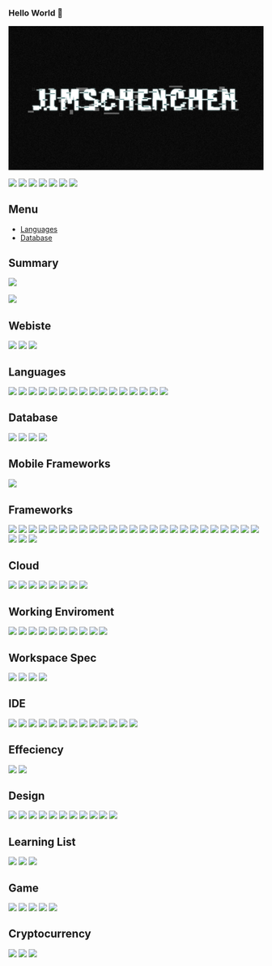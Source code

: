 ### Hello World 👋

![jimschenchen](src/jimschenchen.PNG)

<p float="left">
  <img src="https://user-images.githubusercontent.com/26497506/134733651-e4f09efb-b9f8-49f7-9dba-ed33ee0d2f6f.gif" height="100"/>
  <img src="https://user-images.githubusercontent.com/26497506/134733795-aadc96b9-cdf2-4100-8c07-070bc3b8464d.gif" height="100"/> 
  <img src="https://user-images.githubusercontent.com/26497506/134733801-c2797720-0766-4355-a72b-2321a341db31.gif" height="100"/>
  <img src="https://user-images.githubusercontent.com/26497506/134733805-0650bc0c-c30b-4b72-9bab-40fa7d710a97.gif" height="100"/>
  <img src="https://user-images.githubusercontent.com/26497506/134733807-f03ed4a4-93d1-4d4f-b32e-4a11a08c8d8f.gif" height="100"/>
  <img src="https://user-images.githubusercontent.com/26497506/134734195-3960e218-ff9f-4c2e-bc04-72697e917cda.gif" height="100"/>
  <img src="https://user-images.githubusercontent.com/26497506/134734310-4f8ce7d9-95ac-4acb-a8a1-a97c81174611.gif" height="100"/>
</p>

## Menu
  - [Languages](#Languages)
  - [Database](#Database)


## Summary
[![](https://github-readme-stats.vercel.app/api?username=jimschenchen)]()
<!-- [![](https://github-readme-stats.vercel.app/api/top-langs/?username=jimschenchen)]() -->
[![](https://github-readme-streak-stats.herokuapp.com/?user=jimschenchen)](https://jimschenchen.tech/)

## Webiste
[![](https://img.shields.io/badge/Wordpress-21759B?style=for-the-badge&logo=wordpress&logoColor=white)](https://www.jimschenchen.com)
[![](https://img.shields.io/badge/website-000000?style=for-the-badge&logo=About.me&logoColor=white)](http://www.probejfury.com/blog/)
[![](https://img.shields.io/badge/GitBook-7B36ED?style=for-the-badge&logo=gitbook&logoColor=white)]()
[![]()]()

## Languages
[![](https://img.shields.io/badge/Python-3776AB?style=for-the-badge&logo=python&logoColor=white)]()
[![](https://img.shields.io/badge/HTML5-E34F26?style=for-the-badge&logo=html5&logoColor=white)]()
[![](https://img.shields.io/badge/CSS3-1572B6?style=for-the-badge&logo=css3&logoColor=white)]()
[![](https://img.shields.io/badge/JavaScript-323330?style=for-the-badge&logo=javascript&logoColor=F7DF1E)]()
[![](https://img.shields.io/badge/C-00599C?style=for-the-badge&logo=c&logoColor=white)]()
[![](https://img.shields.io/badge/Java-ED8B00?style=for-the-badge&logo=java&logoColor=white)]()
[![](https://img.shields.io/badge/PHP-777BB4?style=for-the-badge&logo=php&logoColor=white)]()
[![](https://img.shields.io/badge/Swift-FA7343?style=for-the-badge&logo=swift&logoColor=white)]()
[![](https://img.shields.io/badge/Dart-0175C2?style=for-the-badge&logo=dart&logoColor=white)]()
[![](https://img.shields.io/badge/Lua-2C2D72?style=for-the-badge&logo=lua&logoColor=white)]()
[![](https://img.shields.io/badge/TensorFlow-FF6F00?style=for-the-badge&logo=TensorFlow&logoColor=white)]()
[![](https://img.shields.io/badge/Numpy-777BB4?style=for-the-badge&logo=numpy&logoColor=white)]()
[![](https://img.shields.io/badge/LaTeX-47A141?style=for-the-badge&logo=LaTeX&logoColor=white)]()
[![](https://img.shields.io/badge/PyTorch-EE4C2C?style=for-the-badge&logo=PyTorch&logoColor=white)]()
[![](https://img.shields.io/badge/json-5E5C5C?style=for-the-badge&logo=json&logoColor=white)]()
[![](https://img.shields.io/badge/AssemblyScript-654FF0?style=for-the-badge&logo=AssemblyScript&logoColor=white)]()

## Database
[![](https://img.shields.io/badge/MySQL-00000F?style=for-the-badge&logo=mysql&logoColor=white)]()
[![](https://img.shields.io/badge/PostgreSQL-316192?style=for-the-badge&logo=postgresql&logoColor=white)]()
[![](https://img.shields.io/badge/MongoDB-4EA94B?style=for-the-badge&logo=mongodb&logoColor=white)]()
[![](https://img.shields.io/badge/redis-%23DD0031.svg?&style=for-the-badge&logo=redis&logoColor=white)]()

## Mobile Frameworks
[![](https://img.shields.io/badge/Flutter-02569B?style=for-the-badge&logo=flutter&logoColor=white)]()

## Frameworks
[![](https://img.shields.io/badge/Node.js-339933?style=for-the-badge&logo=nodedotjs&logoColor=white)]()
[![](https://img.shields.io/badge/npm-CB3837?style=for-the-badge&logo=npm&logoColor=white)]()
[![](https://img.shields.io/badge/Yarn-2C8EBB?style=for-the-badge&logo=yarn&logoColor=white)]()
[![](https://img.shields.io/badge/Express.js-000000?style=for-the-badge&logo=express&logoColor=white)]()
[![](https://img.shields.io/badge/Socket.io-010101?&style=for-the-badge&logo=Socket.io&logoColor=white)]()
[![](https://img.shields.io/badge/Sass-CC6699?style=for-the-badge&logo=sass&logoColor=white)]()
[![](https://img.shields.io/badge/Stylus-333333?style=for-the-badge&logo=stylus&logoColor=white)]()
[![](https://img.shields.io/badge/R-276DC3?style=for-the-badge&logo=r&logoColor=white)]()
[![](https://img.shields.io/badge/OpenCV-27338e?style=for-the-badge&logo=OpenCV&logoColor=white)]()
[![](https://img.shields.io/badge/Markdown-000000?style=for-the-badge&logo=markdown&logoColor=white)]()
[![](https://img.shields.io/badge/Electron-2B2E3A?style=for-the-badge&logo=electron&logoColor=9FEAF9)]()
[![](https://img.shields.io/badge/Vue.js-35495E?style=for-the-badge&logo=vuedotjs&logoColor=4FC08D)]()
[![](https://img.shields.io/badge/Bootstrap-563D7C?style=for-the-badge&logo=bootstrap&logoColor=white)]()
[![](https://img.shields.io/badge/Material--UI-0081CB?style=for-the-badge&logo=material-ui&logoColor=white)]()
[![](https://img.shields.io/badge/jQuery-0769AD?style=for-the-badge&logo=jquery&logoColor=white)]()
[![](https://img.shields.io/badge/Django-092E20?style=for-the-badge&logo=django&logoColor=green)]()
[![](https://img.shields.io/badge/Flask-000000?style=for-the-badge&logo=flask&logoColor=white)]()
[![](https://img.shields.io/badge/redis-CC0000.svg?&style=for-the-badge&logo=redis&logoColor=white)]()
[![](https://img.shields.io/badge/Microsoft-666666?style=for-the-badge&logo=microsoft&logoColor=white)]()
[![](https://img.shields.io/badge/conda-342B029.svg?&style=for-the-badge&logo=anaconda&logoColor=white)]()
[![](https://img.shields.io/badge/Git-F05032?style=for-the-badge&logo=git&logoColor=white)]()
[![](https://img.shields.io/badge/PowerShell-5391FE?style=for-the-badge&logo=PowerShell&logoColor=white)]()
[![](https://img.shields.io/badge/Nginx-009639?style=for-the-badge&logo=nginx&logoColor=white)]()
[![](https://img.shields.io/badge/Apache-D22128?style=for-the-badge&logo=Apache&logoColor=white)]()
[![](https://img.shields.io/badge/-materialize--css-ff69b4?style=for-the-badge&logo=materialize--css&logoColor=white)]()
[![](https://img.shields.io/badge/GitBook-7B36ED?style=for-the-badge&logo=gitbook&logoColor=white)]()
[![](https://img.shields.io/badge/Font_Awesome-339AF0?style=for-the-badge&logo=fontawesome&logoColor=white)]()
[![](https://img.shields.io/badge/Vuetify-1867C0?style=for-the-badge&logo=vuetify&logoColor=white)]()

## Cloud
[![](https://img.shields.io/badge/Amazon_AWS-FF9900?style=for-the-badge&logo=amazonaws&logoColor=white)]()
[![](https://img.shields.io/badge/Oracle-F80000?style=for-the-badge&logo=oracle&logoColor=black)]()
[![](https://img.shields.io/badge/Digital_Ocean-0080FF?style=for-the-badge&logo=DigitalOcean&logoColor=white)]()
[![](https://img.shields.io/badge/GitHub_Actions-2088FF?style=for-the-badge&logo=github-actions&logoColor=white)]()
[![](https://img.shields.io/badge/travis_CI-3EAAAF?style=for-the-badge&logo=travisci&logoColor=white)]()
[![](https://img.shields.io/badge/Vercel-000000?style=for-the-badge&logo=vercel&logoColor=white)]()
[![](https://img.shields.io/badge/Alibaba_Cloud-FF6A00?style=for-the-badge&logo=alibabacloud&logoColor=white)]()
[![](https://img.shields.io/badge/Vultr-0082C9?style=for-the-badge&logo=Vultr&logoColor=white)]()
[![]()]()
[![]()]()

## Working Enviroment
[![](https://img.shields.io/badge/Google_chrome-4285F4?style=for-the-badge&logo=Google-chrome&logoColor=white)]()
[![](https://img.shields.io/badge/iOS-000000?style=for-the-badge&logo=ios&logoColor=white)]()
[![](https://img.shields.io/badge/Windows11-0078D6?style=for-the-badge&logo=windows&logoColor=white)]()
[![](https://img.shields.io/badge/Ubuntu-E95420?style=for-the-badge&logo=ubuntu&logoColor=white)]()
[![](https://img.shields.io/badge/Kali_Linux-557C94?style=for-the-badge&logo=kali-linux&logoColor=white)]()
[![](https://img.shields.io/badge/Debian-A81D33?style=for-the-badge&logo=debian&logoColor=white)]()
[![](https://img.shields.io/badge/mac%20os-000000?style=for-the-badge&logo=apple&logoColor=white)]()
[![](https://img.shields.io/badge/Cent%20OS-262577?style=for-the-badge&logo=CentOS&logoColor=white)]()
[![](https://img.shields.io/badge/Raspberry%20Pi-EE0000?style=for-the-badge&logo=RaspberryPi&logoColor=white)]()
[![](https://img.shields.io/badge/Arduino-00979D?style=for-the-badge&logo=Arduino&logoColor=white)]()

## Workspace Spec
[![](https://img.shields.io/badge/NVIDIA-GTX3080-76B900?style=for-the-badge&logo=nvidia&logoColor=white)]()
[![](https://img.shields.io/badge/AMD-Ryzen_7_5800X-ED1C24?style=for-the-badge&logo=amd&logoColor=white)]()
[![](https://img.shields.io/badge/razer-laptop-00FF00?style=for-the-badge&logo=razer&logoColor=white)]()
[![](	https://img.shields.io/badge/Apple-laptop-999999?style=for-the-badge&logo=apple&logoColor=white)]()

## IDE
[![](https://img.shields.io/badge/Xcode-007ACC?style=flat-square&logo=xcode&logoColor=white)]()
[![](https://img.shields.io/badge/Visual_Studio_Code-0078D4?style=for-the-badge&logo=visual%20studio%20code&logoColor=white)]()
[![](https://img.shields.io/badge/Visual_Studio-5C2D91?style=for-the-badge&logo=visual%20studio&logoColor=white)]()
[![](https://img.shields.io/badge/Eclipse-2C2255?style=for-the-badge&logo=eclipse&logoColor=white)]()
[![](https://img.shields.io/badge/sublime_text-%23575757.svg?&style=for-the-badge&logo=sublime-text&logoColor=important)]()
[![](https://img.shields.io/badge/pycharm-143?style=for-the-badge&logo=pycharm&logoColor=black&color=black&labelColor=green)]()
[![](https://img.shields.io/badge/Colab-F9AB00?style=for-the-badge&logo=googlecolab&color=525252)]()
[![](https://img.shields.io/badge/VIM-%2311AB00.svg?&style=for-the-badge&logo=vim&logoColor=white)]()
[![](https://img.shields.io/badge/IntelliJIDEA-000000.svg?style=for-the-badge&logo=intellij-idea&logoColor=white)]()
[![](https://img.shields.io/badge/Notepad++-90E59A.svg?style=for-the-badge&logo=notepad%2B%2B&logoColor=black)]()
[![](https://img.shields.io/badge/Adobe%20Dreamweaver-072401?style=for-the-badge&logo=Adobe%20Dreamweaver&logoColor=34F)]()
[![](https://img.shields.io/badge/Android_Studio-3DDC84?style=for-the-badge&logo=android-studio&logoColor=white)]()
[![](https://img.shields.io/badge/RStudio-75AADB?style=for-the-badge&logo=RStudio&logoColor=white)]()
[![]()]()
[![]()]()
[![]()]()
[![]()]()
[![]()]()

## Effeciency
[![](https://img.shields.io/badge/Notion-000000?style=for-the-badge&logo=notion&logoColor=white)]()
[![](https://img.shields.io/badge/Overleaf-47A141?style=for-the-badge&logo=Overleaf&logoColor=white)]()
[![]()]()
[![]()]()
[![]()]()

## Design 
[![](https://img.shields.io/badge/Figma-F24E1E?style=for-the-badge&logo=figma&logoColor=white)]()
[![](https://img.shields.io/badge/Adobe%20Creative%20Cloud-DA1F26?style=for-the-badge&logo=Adobe%20Creative%20Cloud&logoColor=white)]()
[![](https://img.shields.io/badge/Adobe-After%20Effects-CF96FD?style=for-the-badge&logo=Adobe-After-Effects&labelColor=393665&logoWidth=15)]()
[![](https://img.shields.io/badge/Adobe-Photoshop-31A8FF?style=for-the-badge&logo=Adobe-Photoshop&labelColor=0a446b&logoWidth=15)]()
[![](https://img.shields.io/badge/Adobe-Premiere%20Pro-9999FF?style=for-the-badge&logo=Adobe-Premiere%20Pro&labelColor=2f2f5b&logoWidth=15)]()
[![](https://img.shields.io/badge/Adobe%20Illustrator-FF9A00?style=for-the-badge&logo=adobe%20illustrator&logoColor=whit)]()
[![](https://img.shields.io/badge/Adobe%20Lightroom-31A8FF?style=for-the-badge&logo=Adobe%20Lightroom&logoColor=white)]()
[![](https://img.shields.io/badge/Adobe%20Audition-76B900?style=for-the-badge&logo=adobeaudition&logoColor=white)]()
[![](https://img.shields.io/badge/blender-%23F5792A.svg?style=for-the-badge&logo=blender&logoColor=white)]()
[![](https://img.shields.io/badge/Dribbble-EA4C89?style=for-the-badge&logo=dribbble&logoColor=white)]()
[![](https://img.shields.io/badge/Cinema%204D-000000?style=for-the-badge&logo=cinema4d&logoColor=white)]()
[![]()]()
[![]()]()
[![]()]()
[![]()]()

## Learning List
[![](https://img.shields.io/badge/Unity-100000?style=for-the-badge&logo=unity&logoColor=white)]()
[![](https://img.shields.io/badge/-Unreal%20Engine-313131?style=for-the-badge&logo=unreal-engine&logoColor=white)]()
[![](https://img.shields.io/badge/Docker-2CA5E0?style=for-the-badge&logo=docker&logoColor=white)]()
[![]()]()
[![]()]()
[![]()]()
[![]()]()

## Game
[![](https://img.shields.io/badge/Steam-000000?style=for-the-badge&logo=steam&logoColor=white)]()
[![](https://img.shields.io/badge/Epic%20Games-313131?style=for-the-badge&logo=Epic%20Games&logoColor=white)]()
[![](https://img.shields.io/badge/Battle.net-148EFF?style=for-the-badge&logo=Battle.net&logoColor=white)]()
[![](https://img.shields.io/badge/Origin-148EFF?style=for-the-badge&logo=origin&logoColor=white)]()
[![](https://img.shields.io/badge/Riot_Games-D32936?style=for-the-badge&logo=riot-games&logoColor=white)]()
[![]()]()
[![]()]()
[![]()]()

## Cryptocurrency
[![](https://img.shields.io/badge/Bitcoin-000000?style=for-the-badge&logo=bitcoin&logoColor=white)]()
[![](https://img.shields.io/badge/Ethereum-3C3C3D?style=for-the-badge&logo=Ethereum&logoColor=white)]()
[![](https://img.shields.io/badge/dogecoin-C2A633?style=for-the-badge&logo=dogecoin&logoColor=white)]()
[![]()]()
[![]()]()
[![]()]()
